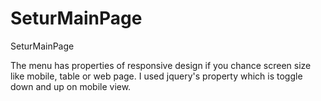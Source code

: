 # SeturMainPage
SeturMainPage


The menu has properties of responsive design if you chance screen size like mobile, table or web page. I used jquery's property which is toggle down and up on mobile view.
